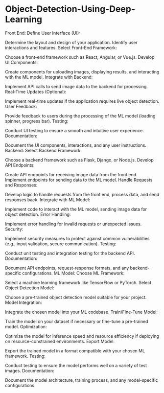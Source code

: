 # Object-Detection-Using-Deep-Learning
Front End:
Define User Interface (UI):

Determine the layout and design of your application.
Identify user interactions and features.
Select Front-End Framework:

Choose a front-end framework such as React, Angular, or Vue.js.
Develop UI Components:

Create components for uploading images, displaying results, and interacting with the ML model.
Integrate with Backend:

Implement API calls to send image data to the backend for processing.
Real-Time Updates (Optional):

Implement real-time updates if the application requires live object detection.
User Feedback:

Provide feedback to users during the processing of the ML model (loading spinner, progress bar).
Testing:

Conduct UI testing to ensure a smooth and intuitive user experience.
Documentation:

Document the UI components, interactions, and any user instructions.
Backend:
Select Backend Framework:

Choose a backend framework such as Flask, Django, or Node.js.
Develop API Endpoints:

Create API endpoints for receiving image data from the front end.
Implement endpoints for sending data to the ML model.
Handle Requests and Responses:

Develop logic to handle requests from the front end, process data, and send responses back.
Integrate with ML Model:

Implement code to interact with the ML model, sending image data for object detection.
Error Handling:

Implement error handling for invalid requests or unexpected issues.
Security:

Implement security measures to protect against common vulnerabilities (e.g., input validation, secure communication).
Testing:

Conduct unit testing and integration testing for the backend API.
Documentation:

Document API endpoints, request-response formats, and any backend-specific configurations.
ML Model:
Choose ML Framework:

Select a machine learning framework like TensorFlow or PyTorch.
Select Object Detection Model:

Choose a pre-trained object detection model suitable for your project.
Model Integration:

Integrate the chosen model into your ML codebase.
Train/Fine-Tune Model:

Train the model on your dataset if necessary or fine-tune a pre-trained model.
Optimization:

Optimize the model for inference speed and resource efficiency if deploying on resource-constrained environments.
Export Model:

Export the trained model in a format compatible with your chosen ML framework.
Testing:

Conduct testing to ensure the model performs well on a variety of test images.
Documentation:

Document the model architecture, training process, and any model-specific configurations.
